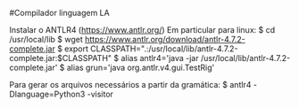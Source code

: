 #Compilador linguagem LA

Instalar o ANTLR4 (https://www.antlr.org/)
Em particular para linux:
$ cd /usr/local/lib
$ wget https://www.antlr.org/download/antlr-4.7.2-complete.jar
$ export CLASSPATH=".:/usr/local/lib/antlr-4.7.2-complete.jar:$CLASSPATH"
$ alias antlr4='java -jar /usr/local/lib/antlr-4.7.2-complete.jar'
$ alias grun='java org.antlr.v4.gui.TestRig'

Para gerar os arquivos necessários a partir da gramática:
$ antlr4 -Dlanguage=Python3 -visitor
